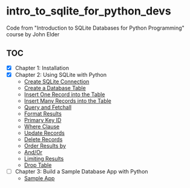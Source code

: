 # intro_to_sqlite_for_python_devs

Code from "Introduction to SQLite Databases for Python Programming" course by John Elder

## TOC

- [x] Chapter 1: Installation
- [x] Chapter 2: Using SQLite with Python
    - [Create SQLite Connection](src/chapter2/create_sqlite_connection.py)
    - [Create a Database Table](src/chapter2/create_db_table.py)
    - [Insert One Record into the Table](src/chapter2/insert_one_record_into_table.py)
    - [Insert Many Records into the Table](src/chapter2/insert_many_records_into_table.py)
    - [Query and Fetchall](src/chapter2/query_and_fetchall.py)
    - [Format Results](src/chapter2/format_results.py)
    - [Primary Key ID](src/chapter2/primary_key_id.py)
    - [Where Clause](src/chapter2/where_clause.py)
    - [Update Records](src/chapter2/update_records.py)
    - [Delete Records](src/chapter2/delete_records.py)
    - [Order Results by](src/chapter2/order_results_by.py)
    - [And/Or](src/chapter2/and_or.py)
    - [Limiting Results](src/chapter2/limiting_results.py)
    - [Drop Table](src/chapter2/drop_table.py)
- [ ] Chapter 3: Build a Sample Database App with Python
    - [Sample App](src/chapter3/our_app.py)
